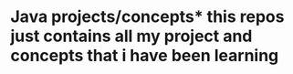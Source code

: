 # Java projects/concepts* this repos just contains all my project and concepts that i have been learning
